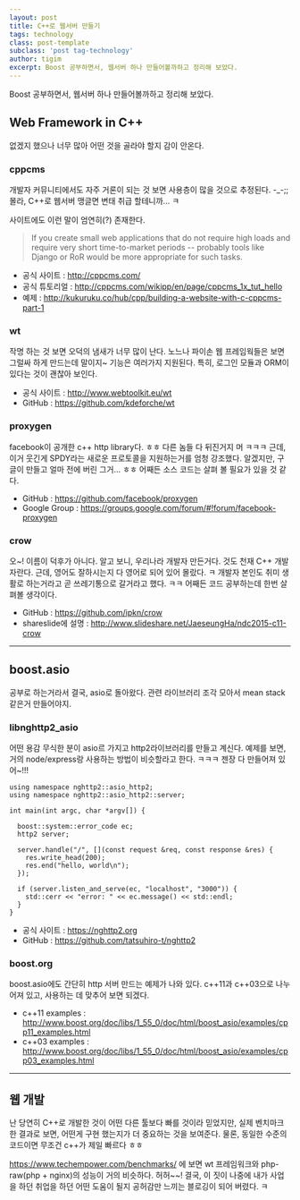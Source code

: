 ```yaml
--- 
layout: post 
title: C++로 웹서버 만들기 
tags: technology  
class: post-template
subclass: 'post tag-technology'  
author: tigim
excerpt: Boost 공부하면서, 웹서버 하나 만들어볼까하고 정리해 보았다.
---  
```


Boost 공부하면서, 웹서버 하나 만들어볼까하고 정리해 보았다.   
  
## Web Framework in C++   

없겠지 했으나 너무 많아 어떤 것을 골라야 할지 감이 안온다.  

### cppcms  

개발자 커뮤니티에서도 자주 거론이 되는 것 보면 사용층이 많을 것으로 추정된다. -_-;; 몰라, C++로 웹서버 맹글면 변태 취급 할테니까... ㅋ

사이트에도 이런 말이 엄연히(?) 존재한다. 

> If you create small web applications that do not require high loads and require very short time-to-market periods -- probably tools like Django or RoR would be more appropriate for such tasks.

 - 공식 사이트 : http://cppcms.com/   
 - 공식 튜토리얼 : http://cppcms.com/wikipp/en/page/cppcms_1x_tut_hello  
 - 예제 : http://kukuruku.co/hub/cpp/building-a-website-with-c-cppcms-part-1   
  
### wt  
  
작명 하는 것 보면 오덕의 냄새가 너무 많이 난다. 노느나 파이손 웹 프레임웍들은 보면 그럴싸 하게 만드는데 말이지~  기능은 여러가지 지원된다. 특히, 로그인 모듈과 ORM이 있다는 것이 괜찮아 보인다.  

 - 공식 사이트 : http://www.webtoolkit.eu/wt  
 - GitHub : https://github.com/kdeforche/wt  
  
### proxygen  
  
facebook이 공개한 c++ http library다. ㅎㅎ 다른 놈들 다 뒤진거지 머 ㅋㅋㅋ 근데, 이거 웃긴게 SPDY라는 새로운 프로토콜을 지원하는거를 엄청 강조했다. 알겠지만, 구글이 만들고 얼마 전에 버린 그거... ㅎㅎ 어째든 소스 코드는 살펴 볼 필요가 있을 것 같다.  

 - GitHub : https://github.com/facebook/proxygen  
 - Google Group : https://groups.google.com/forum/#!forum/facebook-proxygen  
  
### crow  

오~! 이름이 덕후가 아니다. 알고 보니, 우리나라 개발자 만든거다. 것도 천재 C++ 개발자란다. 근데, 영어도 잘하시는지 다 영어로 되어 있어 몰랐다. ㅋ 개발자 본인도 취미 생활로 하는거라고 곧 쓰레기통으로 갈거라고 했다. ㅋㅋ 어째든 코드 공부하는데 한번 살펴볼 생각이다.  

 - GitHub : https://github.com/ipkn/crow  
 - shareslide에 설명  : http://www.slideshare.net/JaeseungHa/ndc2015-c11-crow  


----------

## boost.asio  

공부로 하는거라서 결국, asio로 돌아왔다. 관련 라이브러리 조각 모아서 mean stack 같은거 만들어야지.  

### libnghttp2_asio  

어떤 용감 무식한 분이 asio르 가지고 http2라이브러리를 만들고 계신다. 예제를 보면, 거의 node/express랑 사용하는 방법이 비슷할라고 한다. ㅋㅋㅋ 젠장 다 만들어져 있어~!!!

    using namespace nghttp2::asio_http2;
    using namespace nghttp2::asio_http2::server;
    
    int main(int argc, char *argv[]) {
    
      boost::system::error_code ec;
      http2 server;
      
      server.handle("/", [](const request &req, const response &res) {
        res.write_head(200);
        res.end("hello, world\n");
      });
      
      if (server.listen_and_serve(ec, "localhost", "3000")) {
        std::cerr << "error: " << ec.message() << std::endl;
      }
    }

 - 공식 사이트 : https://nghttp2.org
 - GitHub : https://github.com/tatsuhiro-t/nghttp2  
  
### boost.org  

boost.asio에도 간단히 http 서버 만드는 예제가 나와 있다. c++11과 c++03으로 나누어져 있고, 사용하는 데 맞추어 보면 되겠다.  

 - c++11 examples : http://www.boost.org/doc/libs/1_55_0/doc/html/boost_asio/examples/cpp11_examples.html  
 - c++03 examples : http://www.boost.org/doc/libs/1_55_0/doc/html/boost_asio/examples/cpp03_examples.html  

----------

## 웹 개발  

난 당연히 C++로 개발한 것이 어떤 다른 툴보다 빠를 것이라 믿었지만, 실제 벤치마크 한 결과로 보면, 어떤게 구현 했는지가 더 중요하는 것을 보여준다. 물론, 동일한 수준의 코드이면 무조건 c++가 제일 빠르다 ㅎㅎ 

https://www.techempower.com/benchmarks/ 에 보면 wt 프레임워크와 php-raw(php + nginx)의 성능이 거의 비슷하다. 허허~~! 결국, 이 짓이 나중에 내가 사업을 하던 취업을 하던 어떤 도움이 될지 공허감만 느끼는 블로깅이 되어 버렸다. ㅋ  

